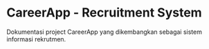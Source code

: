 # CareerApp - Recruitment System
Dokumentasi project CareerApp yang dikembangkan sebagai sistem informasi rekrutmen.
